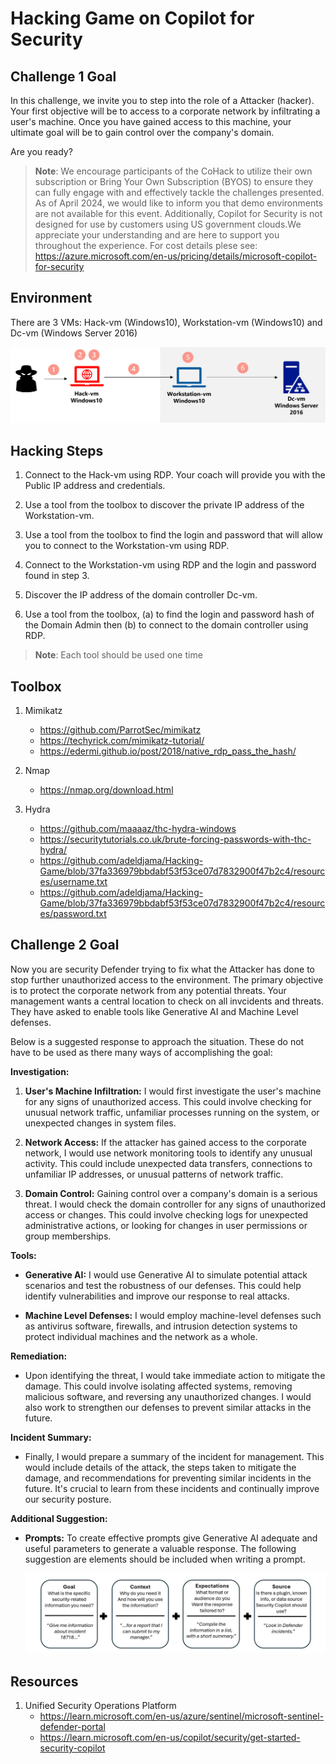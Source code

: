 # Hacking Game on Copilot for Security

## Challenge 1 Goal

In this challenge, we invite you to step into the role of a Attacker (hacker). Your first objective will be to access to a corporate network by infiltrating a user's machine. Once you have gained access to this machine, your ultimate goal will be to gain control over the company's domain.   

Are you ready? 

>**Note**: We encourage participants of the CoHack to utilize their own subscription or Bring Your Own Subscription (BYOS) to ensure they can fully engage with and effectively tackle the challenges presented. As of April 2024, we would like to inform you that demo environments are not available for this event. Additionally, Copilot for Security is not designed for use by customers using US government clouds.We appreciate your understanding and are here to support you throughout the experience. For cost details plese see: https://azure.microsoft.com/en-us/pricing/details/microsoft-copilot-for-security

## Environment 

There are 3 VMs: Hack-vm (Windows10), Workstation-vm (Windows10) and Dc-vm (Windows Server 2016) 


![archi](./images/archi.png)

## Hacking Steps

1. Connect to the Hack-vm using RDP. Your coach will provide you with the Public IP address and credentials.

2. Use a tool from the toolbox to discover the private IP address of the Workstation-vm.

3. Use a tool from the toolbox to find the login and password that will allow you to connect to the Workstation-vm using RDP.

4. Connect to the Workstation-vm using RDP and the login and password found in step 3.

5. Discover the IP address of the domain controller Dc-vm.  

6. Use a tool from the toolbox, (a) to find the login and password hash of the Domain Admin then (b) to connect to the domain controller using RDP.


  >**Note**: Each tool should be used one time  

## Toolbox
1. Mimikatz
    - https://github.com/ParrotSec/mimikatz
    - https://techyrick.com/mimikatz-tutorial/
    - https://edermi.github.io/post/2018/native_rdp_pass_the_hash/

2. Nmap 
    - https://nmap.org/download.html

3. Hydra 
    - https://github.com/maaaaz/thc-hydra-windows
    - https://securitytutorials.co.uk/brute-forcing-passwords-with-thc-hydra/
    - https://github.com/adeldjama/Hacking-Game/blob/37fa336979bbdabf53f53ce07d7832900f47b2c4/resources/username.txt
    - https://github.com/adeldjama/Hacking-Game/blob/37fa336979bbdabf53f53ce07d7832900f47b2c4/resources/password.txt
  
## Challenge 2 Goal

Now you are security Defender trying to fix what the Attacker has done to stop further unauthorized access to the environment. The primary objective is to protect the corporate network from any potential threats. Your management wants a central location to check on all invcidents and threats. They have asked to enable tools like Generative AI and Machine Level defenses. 

Below is a suggested response to approach the situation. These do not have to be used as there many ways of accomplishing the goal:

  **Investigation:**

  1. **User's Machine Infiltration:** I would first investigate the user's machine for any signs of unauthorized access. This could involve checking for unusual network traffic, unfamiliar processes running on the system, or unexpected changes in system files.

  2. **Network Access:** If the attacker has gained access to the corporate network, I would use network monitoring tools to identify any unusual activity. This could include unexpected data transfers, connections to unfamiliar IP addresses, or unusual patterns of network traffic.

  3. **Domain Control:** Gaining control over a company's domain is a serious threat. I would check the domain controller for any signs of unauthorized access or changes. This could involve checking logs for unexpected administrative actions, or looking for changes in user permissions or group memberships.

  **Tools:**

  - **Generative AI:** I would use Generative AI to simulate potential attack scenarios and test the robustness of our defenses. This could help identify vulnerabilities and improve our response to real attacks.

  - **Machine Level Defenses:** I would employ machine-level defenses such as antivirus software, firewalls, and intrusion detection systems to protect individual machines and the network as a whole.

  **Remediation:**

  - Upon identifying the threat, I would take immediate action to mitigate the damage. This could involve isolating affected systems, removing malicious software, and reversing any unauthorized changes. I would also work to strengthen our defenses to prevent similar attacks in the future.

  **Incident Summary:**

  - Finally, I would prepare a summary of the incident for management. This would include details of the attack, the steps taken to mitigate the damage, and recommendations for preventing similar incidents in the future. It's crucial to learn from these incidents and continually improve our security posture.

**Additional Suggestion:**

 - **Prompts:** To create effective prompts give Generative AI adequate and useful parameters to generate a valuable response. The following suggestion are elements should be included when writing a prompt.

   ![archi](./images/Prompts.png)

## Resources

1. Unified Security Operations Platform
   - https://learn.microsoft.com/en-us/azure/sentinel/microsoft-sentinel-defender-portal
   - https://learn.microsoft.com/en-us/copilot/security/get-started-security-copilot
